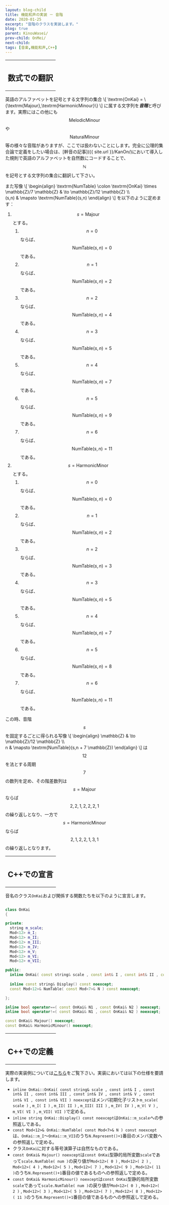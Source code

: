 ```yaml
---
layout: blog-child
title: 機能和声の実装 － 音階
date: 2020-01-25
excerpt: "音階のクラスを実装します。"
blog: true
parent: KinouWasei/
prev-child: OnMei/
next-child:
tags: [音楽,機能和声,C++]
---
```


<table>
  <tr>
    <th>
      <h2>数式での翻訳</h2>
    </th>
  </tr>
</table>

英語のアルファベットを記号とする文字列の集合
\\[
\textrm{OnKai} = \\{\textrm{Majour},\textrm{HarmonicMinour}\\}
\\]
に属する文字列を***音階***と呼びます。実際にはこの他にも$$\textrm{MelodicMinour}$$や$$\textrm{NaturalMinour}$$等の様々な音階がありますが、ここでは扱わないことにします。完全に公理的集合論で定義をしたい場合は、[幹音の記事]({{ site.url }}/KanOn/)において導入した規則で英語のアルファベットを自然数にコードすることで、$$\mathbb{N}$$を記号とする文字列の集合に翻訳して下さい。 

また写像
\\[
\begin{align}
\textrm{NumTable} \colon \textrm{OnKai} \times \mathbb{Z}/7 \mathbb{Z} & \to \mathbb{Z}/12 \mathbb{Z} \\\\\
(s,n) & \mapsto \textrm{NumTable}(s,n)
\end{align}
\\]
を以下のように定めます：
1. $$s = \textrm{Majour}$$とする。
    1. $$n = 0$$ならば、$$\textrm{NumTable}(s,n) = 0$$である。
    1. $$n = 1$$ならば、$$\textrm{NumTable}(s,n) = 2$$である。
    1. $$n = 2$$ならば、$$\textrm{NumTable}(s,n) = 4$$である。
    1. $$n = 3$$ならば、$$\textrm{NumTable}(s,n) = 5$$である。
    1. $$n = 4$$ならば、$$\textrm{NumTable}(s,n) = 7$$である。
    1. $$n = 5$$ならば、$$\textrm{NumTable}(s,n) = 9$$である。
    1. $$n = 6$$ならば、$$\textrm{NumTable}(s,n) = 11$$である。
1. $$s = \textrm{HarmonicMinor}$$とする。
    1. $$n = 0$$ならば、$$\textrm{NumTable}(s,n) = 0$$である。
    1. $$n = 1$$ならば、$$\textrm{NumTable}(s,n) = 2$$である。
    1. $$n = 2$$ならば、$$\textrm{NumTable}(s,n) = 3$$である。
    1. $$n = 3$$ならば、$$\textrm{NumTable}(s,n) = 5$$である。
    1. $$n = 4$$ならば、$$\textrm{NumTable}(s,n) = 7$$である。
    1. $$n = 5$$ならば、$$\textrm{NumTable}(s,n) = 8$$である。
    1. $$n = 6$$ならば、$$\textrm{NumTable}(s,n) = 11$$である。

この時、音階$$s$$を固定するごとに得られる写像
\\[
\begin{align}
\mathbb{Z} & \to \mathbb{Z}/12 \mathbb{Z} \\\\\
n & \mapsto \textrm{NumTable}(s,n + 7 \mathbb{Z})
\end{align}
\\]
は$$12$$を法とする周期$$7$$の数列を定め、その階差数列は$$s = \textrm{Majour}$$ならば$$2,2,1,2,2,2,1$$の繰り返しとなり、一方で$$s = \textrm{HarmonicMinour}$$ならば$$2,1,2,2,1,3,1$$の繰り返しとなります。


<table>
  <tr>
    <th>
      <h2>C++での宣言</h2>
    </th>
  </tr>
</table>

音名のクラス`OnKai`および関係する関数たちを以下のように宣言します。

~~~c++

class OnKai
{

private:
  string m_scale;
  Mod<12> m_I;
  Mod<12> m_II;
  Mod<12> m_III;
  Mod<12> m_IV;
  Mod<12> m_V;
  Mod<12> m_VI;
  Mod<12> m_VII;

public:
  inline OnKai( const string& scale , const int& I , const int& II , const int& III , const int& IV , const int& V , const int& VI , const int& VII ) noexcept;
  
  inline const string& Display() const noexcept;
  const Mod<12>& NumTable( const Mod<7>& N ) const noexcept;

};

inline bool operator==( const OnKai& N1 , const OnKai& N2 ) noexcept;
inline bool operator!=( const OnKai& N1 , const OnKai& N2 ) noexcept;

const OnKai& Majour() noexcept;
const OnKai& HarmonicMinour() noexcept;

~~~


<table>
  <tr>
    <th>
      <h2>C++での定義</h2>
    </th>
  </tr>
</table>

実際の実装例については[こちら](https://github.com/p-adic/cpp/tree/master/Music/OnMei)をご覧下さい。実装においては以下の仕様を要請します。
- `inline OnKai::OnKai( const string& scale , const int& I , const int& II , const int& III , const int& IV , const int& V , const int& VI , const int& VII ) noexcept`はメンバ初期化子リスト`m_scale( scale )` , `m_I( I )` , `m_II( II )` , `m_III( III )` , `m_IV( IV )` , `m_V( V )` , `m_VI( VI )` , `m_VII( VII )`で定める。
- `inline string OnKai::Display() const noexcept`は`OnKai::m_scale`への参照返しである。
- `const Mod<12>& OnKai::NumTable( const Mod<7>& N ) const noexcept`は、`OnKai::m_I`～`OnKai::m_VII`のうち`N.Represent()+1`番目のメンバ変数への参照返しで定める。
- クラス`OnKai`に対する等号演算子は自然なものである。
- `const OnKai& Majour() noexcept`は`const OnKai`型静的局所変数`scale`であって`scale.NumTable( num )`の戻り値が`Mod<12>( 0 )` , `Mod<12>( 2 )` , `Mod<12>( 4 )` , `Mod<12>( 5 )` , `Mod<12>( 7 )` , `Mod<12>( 9 )` , `Mod<12>( 11 )`のうち`N.Represent()+1`番目の値であるものへの参照返しで定める。
- `const OnKai& HarmonicMinour() noexcept`は`const OnKai`型静的局所変数`scale`であって`scale.NumTable( num )`の戻り値が`Mod<12>( 0 )` , `Mod<12>( 2 )` , `Mod<12>( 3 )` , `Mod<12>( 5 )` , `Mod<12>( 7 )` , `Mod<12>( 8 )` , `Mod<12>( 11 )`のうち`N.Represent()+1`番目の値であるものへの参照返しで定める。

